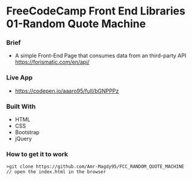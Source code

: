 # FreeCodeCamp Front End Libraries 01-Random Quote Machine
### Brief
* A simple Front-End Page that consumes data from an third-party API https://forismatic.com/en/api/
### Live App
* https://codepen.io/aaaro95/full/bGNPPPz
### Built With
* HTML
* CSS
* Bootstrap
* jQuery
### How to get it to work
```
>git clone https://github.com/Amr-Magdy95/FCC_RANDOM_QUOTE_MACHINE
// open the index.html in the browser
```
